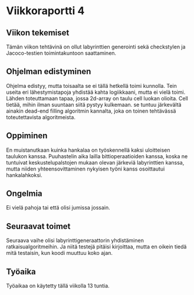 # Viikkoraportti 4

## Viikon tekemiset
Tämän viikon tehtävinä on ollut labyrinttien generointi sekä checkstylen ja Jacoco-testien toimintakuntoon saattaminen. 

## Ohjelman edistyminen
Ohjelma edistyy, mutta toisaalta se ei tällä hetkellä toimi kunnolla. Tein useita eri lähestymistapoja yhdistää kahta logiikkaani, mutta ei vielä toimi. Lähden toteuttamaan tapaa, jossa 2d-array on taulu cell luokan olioita. Cell tietää, mihin ilman suuntaan siitä pystyy kulkemaan. se tuntuu järkevältä ainakin dead-end filling algoritmin kannalta, joka on toinen tehtävässä toteutettavista algoritmeista.

## Oppiminen
En muistanutkaan kuinka hankalaa on työskennellä kaksi uloitteisen taulukon kanssa. Puuhastelin aika lailla bittioperaatioiden kanssa, koska ne tuntuivat keskustelupalstojen mukaan olevan järkeviä labyrinttien kanssa, mutta niiden yhteensovittaminen nykyisen työni kanss osoittautui hankalahkoksi.

## Ongelmia
Ei vielä pahoja tai että olisi jumissa jossain. 

## Seuraavat toimet
Seuraava vaihe olisi labyrinttigeneraattorin yhdistäminen ratkaisualgoritmeihin. Ja niitä testejä pitäisi kirjoittaa, mutta en oikein tiedä mitä testaisin, kun koodi muuttuu koko ajan. 

## Työaika
Työaikaa on käytetty tällä viikolla 13 tuntia. 
